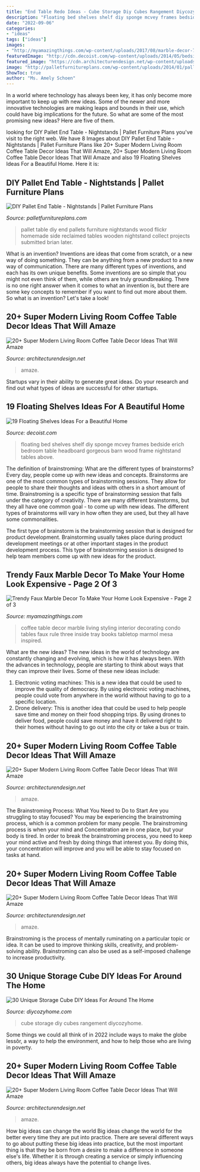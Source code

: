 ```yaml
---
title: "End Table Redo Ideas - Cube Storage Diy Cubes Rangement Diycozyhome"
description: "Floating bed shelves shelf diy sponge mcvey frames bedside erich bedroom table headboard gorgeous barn wood frame nightstand tables above"
date: "2022-09-06"
categories:
- "ideas"
tags: ["ideas"]
images:
- "http://myamazingthings.com/wp-content/uploads/2017/08/marble-decor-7.jpg"
featuredImage: "http://cdn.decoist.com/wp-content/uploads/2014/05/bedside-table-floating-shelf.jpg"
featured_image: "https://cdn.architecturendesign.net/wp-content/uploads/2015/11/AD-13-fancy-coffee-table-decor.jpg"
image: "http://palletfurnitureplans.com/wp-content/uploads/2014/01/pallet-nightstand-6.jpg"
ShowToc: true
author: "Ms. Amely Schoen"
---
```



In a world where technology has always been key, it has only become more important to keep up with new ideas. Some of the newer and more innovative technologies are making leaps and bounds in their use, which could have big implications for the future. So what are some of the most promising new ideas? Here are five of them.

	

		
looking for DIY Pallet End Table - Nightstands | Pallet Furniture Plans you've visit to the right web. We have 8 Images about DIY Pallet End Table - Nightstands | Pallet Furniture Plans like 20+ Super Modern Living Room Coffee Table Decor Ideas That Will Amaze, 20+ Super Modern Living Room Coffee Table Decor Ideas That Will Amaze and also 19 Floating Shelves Ideas For a Beautiful Home. Here it is:
		
    
## DIY Pallet End Table - Nightstands | Pallet Furniture Plans

<img loading=lazy src="http://palletfurnitureplans.com/wp-content/uploads/2014/01/pallet-nightstand-6.jpg" onerror="this.onerror=null;this.src='https://tse1.mm.bing.net/th?id=OIP.XFPil2BDMcCttUXBRvj8BwHaLG&amp;pid=15.1';" alt="DIY Pallet End Table - Nightstands | Pallet Furniture Plans">

_Source: palletfurnitureplans.com_

>pallet table diy end pallets furniture nightstands wood flickr homemade side reclaimed tables wooden nightstand collect projects submitted brian later. 

	

What is an invention?
Inventions are ideas that come from scratch, or a new way of doing something. They can be anything from a new product to a new way of communication. There are many different types of inventions, and each has its own unique benefits. Some inventions are so simple that you might not even think of them, while others are truly groundbreaking. There is no one right answer when it comes to what an invention is, but there are some key concepts to remember if you want to find out more about them. So what is an invention? Let's take a look!

    
## 20+ Super Modern Living Room Coffee Table Decor Ideas That Will Amaze

<img loading=lazy src="https://cdn.architecturendesign.net/wp-content/uploads/2015/11/AD-17-beautiful-lliving-room-decor.jpg" onerror="this.onerror=null;this.src='https://tse1.mm.bing.net/th?id=OIP.ydp9eb_ccBowX5VD0UsOgQHaLH&amp;pid=15.1';" alt="20+ Super Modern Living Room Coffee Table Decor Ideas That Will Amaze">

_Source: architecturendesign.net_

>amaze. 

	

Startups vary in their ability to generate great ideas. Do your research and find out what types of ideas are successful for other startups.

    
## 19 Floating Shelves Ideas For A Beautiful Home

<img loading=lazy src="http://cdn.decoist.com/wp-content/uploads/2014/05/bedside-table-floating-shelf.jpg" onerror="this.onerror=null;this.src='https://tse2.mm.bing.net/th?id=OIP.OIteDyTin1GJJBIYmBvUNwHaJ4&amp;pid=15.1';" alt="19 Floating Shelves Ideas For a Beautiful Home">

_Source: decoist.com_

>floating bed shelves shelf diy sponge mcvey frames bedside erich bedroom table headboard gorgeous barn wood frame nightstand tables above. 

	

The definition of brainstroming: What are the different types of brainstorms?
Every day, people come up with new ideas and concepts. Brainstorms are one of the most common types of brainstorming sessions. They allow for people to share their thoughts and ideas with others in a short amount of time. Brainstroming is a specific type of brainstorming session that falls under the category of creativity. 
There are many different brainstorms, but they all have one common goal - to come up with new ideas. The different types of brainstorms will vary in how often they are used, but they all have some commonalities. 

The first type of brainstorm is the brainstorming session that is designed for product development. Brainstorming usually takes place during product development meetings or at other important stages in the product development process. This type of brainstorming session is designed to help team members come up with new ideas for the product.

    
## Trendy Faux Marble Decor To Make Your Home Look Expensive - Page 2 Of 3

<img loading=lazy src="http://myamazingthings.com/wp-content/uploads/2017/08/marble-decor-7.jpg" onerror="this.onerror=null;this.src='https://tse2.mm.bing.net/th?id=OIP.h7KRpsvZkcL1QgWGo5KQxwHaLF&amp;pid=15.1';" alt="Trendy Faux Marble Decor To Make Your Home Look Expensive - Page 2 of 3">

_Source: myamazingthings.com_

>coffee table decor marble living styling interior decorating condo tables faux rule three inside tray books tabletop marmol mesa inspired. 

	

What are the new ideas?
The new ideas in the world of technology are constantly changing and evolving, which is how it has always been. With the advances in technology, people are starting to think about ways that they can improve their lives. Some of these new ideas include: 
1. Electronic voting machines: This is a new idea that could be used to improve the quality of democracy. By using electronic voting machines, people could vote from anywhere in the world without having to go to a specific location. 
2. Drone delivery: This is another idea that could be used to help people save time and money on their food shopping trips. By using drones to deliver food, people could save money and have it delivered right to their homes without having to go out into the city or take a bus or train. 

    
## 20+ Super Modern Living Room Coffee Table Decor Ideas That Will Amaze

<img loading=lazy src="https://cdn.architecturendesign.net/wp-content/uploads/2015/11/AD-13-fancy-coffee-table-decor.jpg" onerror="this.onerror=null;this.src='https://tse1.mm.bing.net/th?id=OIP.C2SQ-Qfx0lwjdld0MDNhPwHaHa&amp;pid=15.1';" alt="20+ Super Modern Living Room Coffee Table Decor Ideas That Will Amaze">

_Source: architecturendesign.net_

>amaze. 

	

The Brainstroming Process: What You Need to Do to Start
Are you struggling to stay focused? You may be experiencing the brainstroming process, which is a common problem for many people. The brainstroming process is when your mind and Concentration are in one place, but your body is tired. In order to break the brainstroming process, you need to keep your mind active and fresh by doing things that interest you. By doing this, your concentration will improve and you will be able to stay focused on tasks at hand.

    
## 20+ Super Modern Living Room Coffee Table Decor Ideas That Will Amaze

<img loading=lazy src="https://cdn.architecturendesign.net/wp-content/uploads/2015/11/AD-04-rustic-lovely-coffee-table-decor.jpg" onerror="this.onerror=null;this.src='https://tse3.mm.bing.net/th?id=OIP.878-XmfqWQyhdwdL8YiGogHaHa&amp;pid=15.1';" alt="20+ Super Modern Living Room Coffee Table Decor Ideas That Will Amaze">

_Source: architecturendesign.net_

>amaze. 

	

Brainstroming is the process of mentally ruminating on a particular topic or idea. It can be used to improve thinking skills, creativity, and problem-solving ability. Brainstroming can also be used as a self-imposed challenge to increase productivity.

    
## 30 Unique Storage Cube DIY Ideas For Around The Home

<img loading=lazy src="https://diycozyhome.com/wp-content/uploads/2018/12/cube-storage-diy-2.jpg" onerror="this.onerror=null;this.src='https://tse3.mm.bing.net/th?id=OIP.-0EqDl1h2qzS2EAvqOqp_wHaD4&amp;pid=15.1';" alt="30 Unique Storage Cube DIY Ideas For Around The Home">

_Source: diycozyhome.com_

>cube storage diy cubes rangement diycozyhome. 

	

Some things we could all think of in 2022 include ways to make the globe lessôr, a way to help the environment, and how to help those who are living in poverty.

    
## 20+ Super Modern Living Room Coffee Table Decor Ideas That Will Amaze

<img loading=lazy src="https://cdn.architecturendesign.net/wp-content/uploads/2015/11/AD-11-nordic-living-room-decor-ideas.jpg" onerror="this.onerror=null;this.src='https://tse1.mm.bing.net/th?id=OIP.ipuf1nZzmIEnqfE9j1WXcgHaKR&amp;pid=15.1';" alt="20+ Super Modern Living Room Coffee Table Decor Ideas That Will Amaze">

_Source: architecturendesign.net_

>amaze. 

	

How big ideas can change the world
Big ideas change the world for the better every time they are put into practice. There are several different ways to go about putting these big ideas into practice, but the most important thing is that they be born from a desire to make a difference in someone else's life. Whether it is through creating a service or simply influencing others, big ideas always have the potential to change lives.

